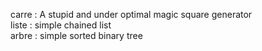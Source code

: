 carre : A stupid and under optimal magic square generator<BR>
liste : simple chained list<BR>
arbre : simple sorted binary tree<BR>

